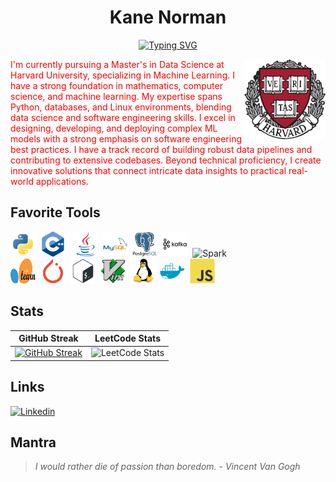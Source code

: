 <h1 align="center">Kane Norman</h1>

<p align="center">
  <!-- Typing SVG by DenverCoder1 - https://github.com/DenverCoder1/readme-typing-svg -->
<a href="https://git.io/typing-svg"><img src="https://readme-typing-svg.demolab.com?font=Fira+Code&pause=1000&color=A51C30&center=true&vCenter=true&width=435&lines=Machine+Learning+%2B+Math+%2B+Data" alt="Typing SVG" /></a>
</p>
<img src="./harvard-shield.png" align="right" style="width: 130px; vertical-align: top;">


<p style="color:red">
I'm currently pursuing a Master's in Data Science at Harvard University, specializing in Machine Learning. I have a strong foundation in mathematics, computer science, and machine learning. My expertise spans Python, databases, and Linux environments, blending data science and software engineering skills. I excel in designing, developing, and deploying complex ML models with a strong emphasis on software engineering best practices. I have a track record of building robust data pipelines and contributing to extensive codebases. Beyond technical proficiency, I create innovative solutions that connect intricate data insights to practical real-world applications.
</p>

  
## Favorite Tools

<div>
<img src="https://github.com/devicons/devicon/blob/master/icons/python/python-original.svg" title="Python" alt="Python" width="40" height="40"/>&nbsp;
<img src="https://github.com/devicons/devicon/blob/master/icons/cplusplus/cplusplus-original.svg" alt="cplusplus" width="40" height="40"/> &nbsp;
<img src="https://github.com/devicons/devicon/blob/master/icons/java/java-original.svg" title="Java" alt="Java" width="40" height="40"/>&nbsp;
<img src="https://github.com/devicons/devicon/blob/master/icons/mysql/mysql-original-wordmark.svg" title="MySQL" alt="MySQL" width="40" height="40"/>&nbsp;
<img src="https://github.com/devicons/devicon/blob/master/icons/postgresql/postgresql-original-wordmark.svg" title="Postgres" alt="PSQL" width="40" height="40"/>&nbsp;
<img src="https://github.com/devicons/devicon/blob/master/icons/apachekafka/apachekafka-original-wordmark.svg" title="Kafka" alt="Kafka" width="40" height="40"/>&nbsp;
  <img src="https://upload.wikimedia.org/wikipedia/commons/f/f3/Apache_Spark_logo.svg" title="Spark" alt="Spark" width="40" height="40"/>&nbsp;
  <br>
<img src="https://github.com/scikit-learn/scikit-learn/blob/main/doc/logos/scikit-learn-logo-without-subtitle.svg" title="sklearn" alt="sklearn" width="40" height="40"/>&nbsp;
<img src="https://github.com/devicons/devicon/blob/master/icons/pytorch/pytorch-original.svg" title="PyTorch" alt="PyTorch" width="40" height="40"/>&nbsp;
<img src="https://github.com/devicons/devicon/blob/master/icons/bash/bash-original.svg" title="Bash" alt="Bash" width="40" height="40"/>&nbsp;
<img src="https://github.com/devicons/devicon/blob/master/icons/vim/vim-original.svg" title="Vim" alt="Vim" width="40" height="40"/>&nbsp;
<img src="https://github.com/devicons/devicon/blob/master/icons/linux/linux-original.svg" title="Linux" alt="Linux" width="40" height="40"/>&nbsp;
  <img src="https://github.com/devicons/devicon/blob/master/icons/docker/docker-plain.svg" title="Docker" alt="Docker" width="40" height="40"/>&nbsp;
  <img src="https://github.com/devicons/devicon/blob/master/icons/javascript/javascript-original.svg" title="Javascript" alt="Javascript" width="40" height="40"/>&nbsp;
</div>

## Stats

| GitHub Streak                          | LeetCode Stats                            |
| -------------------------------------  | ----------------------------------------  |
| [![GitHub Streak](https://streak-stats.demolab.com?user=kanenorman&theme=default)](https://git.io/streak-stats) | ![LeetCode Stats](https://leetcard.jacoblin.cool/kane_norman?theme=light&font=Noto%20Sans%20Thai) |


## Links
[![Linkedin](https://img.shields.io/badge/Linkedin-0072b1?style=for-the-badge)](https://www.linkedin.com/in/kanenorman/)


## Mantra
> *I would rather die of passion than boredom. - Vincent Van Gogh*


